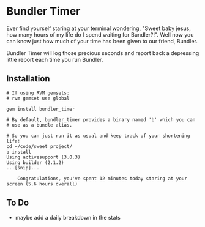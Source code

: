 Bundler Timer
=============
Ever find yourself staring at your terminal wondering, "Sweet baby jesus, how many hours of my life do I spend waiting for Bundler?!".
Well now you can know just how much of your time has been given to our friend, Bundler.

Bundler Timer will log those precious seconds and report back a depressing little report each time you run Bundler.

Installation
------------
    # If using RVM gemsets:
    # rvm gemset use global

    gem install bundler_timer

    # By default, bundler_timer provides a binary named 'b' which you can
    # use as a bundle alias.

    # So you can just run it as usual and keep track of your shortening life!
    cd ~/code/sweet_project/
    b install
    Using activesupport (3.0.3)
    Using builder (2.1.2)
    ...[snip]...

        Congratulations, you've spent 12 minutes today staring at your screen (5.6 hours overall)


To Do
------
* maybe add a daily breakdown in the stats
